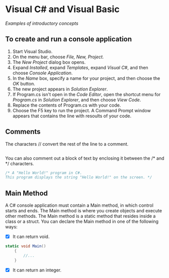 # Visual C# and Visual Basic
_Examples of introductory concepts_



## To create and run a console application

1. Start Visual Studio.
2. On the menu bar, choose _File, New, Project._
3. The _New Project_ dialog box opens.
4. Expand _Installed_, expand _Templates_, expand _Visual C#_, and then choose _Console Application_.
5. In the _Name_ box, specify a name for your project, and then choose the _OK_ button.
6. The new project appears in _Solution Explorer_.
7. If Program.cs isn't open in the _Code Editor_, open the shortcut menu for _Program.cs_ in _Solution Explorer_, and then choose _View Code_.
8. Replace the contents of Program.cs with your code.
9. Choose the F5 key to run the project. A Command Prompt window appears that contains the line with resoults of your code.


## Comments

The characters // convert the rest of the line to a comment.
``` c# // A Hello World! program in C#. 
```
You can also comment out a block of text by enclosing it between the /* and */ characters.
```c#
/* A "Hello World!" program in C#.
This program displays the string "Hello World!" on the screen. */
```

## Main Method

A C# console application must contain a Main method, in which control starts and ends. The Main method is where you create objects and execute other methods.
The Main method is a static method that resides inside a class or a struct. You can declare the Main method in one of the following ways:

- [x] It can return void.
``` c#
static void Main()
    {
        //...
    }
```
- [x] It can return an integer.
